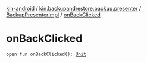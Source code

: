 [kin-android](../../index.md) / [kin.backupandrestore.backup.presenter](../index.md) / [BackupPresenterImpl](index.md) / [onBackClicked](./on-back-clicked.md)

# onBackClicked

`open fun onBackClicked(): `[`Unit`](https://kotlinlang.org/api/latest/jvm/stdlib/kotlin/-unit/index.html)